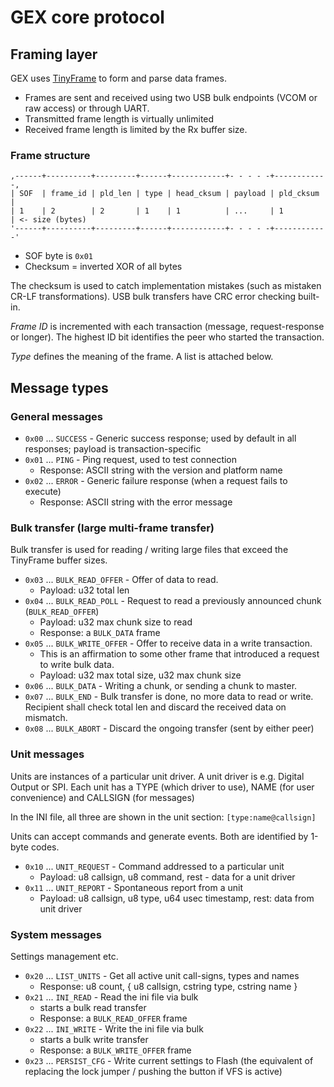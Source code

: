 # GEX core protocol

## Framing layer

GEX uses [TinyFrame](https://github.com/MightyPork/TinyFrame) to form and parse data frames.

- Frames are sent and received using two USB bulk endpoints (VCOM or raw access) or through UART.
- Transmitted frame length is virtually unlimited
- Received frame length is limited by the Rx buffer size.

### Frame structure

```none
,------+----------+---------+------+------------+- - - - -+------------,                
| SOF  | frame_id | pld_len | type | head_cksum | payload | pld_cksum  |                
| 1    | 2        | 2       | 1    | 1          | ...     | 1          | <- size (bytes)
'------+----------+---------+------+------------+- - - - -+------------'      
```

- SOF byte is `0x01`
- Checksum = inverted XOR of all bytes

The checksum is used to catch implementation mistakes (such as mistaken CR-LF transformations).
USB bulk transfers have CRC error checking built-in.

*Frame ID* is incremented with each transaction (message, request-response or longer). 
The highest ID bit identifies the peer who started the transaction.

*Type* defines the meaning of the frame. A list is attached below.

## Message types

### General messages
- `0x00` ... `SUCCESS` - Generic success response; used by default in all responses; payload is transaction-specific
- `0x01` ... `PING` - Ping request, used to test connection
  - Response: ASCII string with the version and platform name
- `0x02` ... `ERROR` - Generic failure response (when a request fails to execute)
  - Response: ASCII string with the error message

### Bulk transfer (large multi-frame transfer)
Bulk transfer is used for reading / writing large files that exceed the TinyFrame buffer sizes.

- `0x03` ... `BULK_READ_OFFER` - Offer of data to read. 
  - Payload: u32 total len
- `0x04` ... `BULK_READ_POLL` - Request to read a previously announced chunk (`BULK_READ_OFFER`)
  - Payload: u32 max chunk size to read
  - Response: a `BULK_DATA` frame
- `0x05` ... `BULK_WRITE_OFFER` - Offer to receive data in a write transaction.
  - This is an affirmation to some other frame that introduced a request to write bulk data.
  - Payload: u32 max total size, u32 max chunk size
- `0x06` ... `BULK_DATA` - Writing a chunk, or sending a chunk to master.
- `0x07` ... `BULK_END` - Bulk transfer is done, no more data to read or write. Recipient shall check total len and discard the received data on mismatch. 
- `0x08` ... `BULK_ABORT` - Discard the ongoing transfer (sent by either peer)

### Unit messages
Units are instances of a particular unit driver. A unit driver is e.g. Digital Output or SPI.
Each unit has a TYPE (which driver to use), NAME (for user convenience) and CALLSIGN (for messages)

In the INI file, all three are shown in the unit section: `[type:name@callsign]`

Units can accept commands and generate events. Both are identified by 1-byte codes.

- `0x10` ... `UNIT_REQUEST` - Command addressed to a particular unit
  - Payload: u8 callsign, u8 command, rest - data for a unit driver
- `0x11` ... `UNIT_REPORT` - Spontaneous report from a unit
  - Payload: u8 callsign, u8 type, u64 usec timestamp, rest: data from unit driver

### System messages
Settings management etc.

- `0x20` ... `LIST_UNITS` - Get all active unit call-signs, types and names
  - Response: u8 count, { u8 callsign, cstring type, cstring name }
- `0x21` ... `INI_READ` - Read the ini file via bulk
  - starts a bulk read transfer
  - Response: a `BULK_READ_OFFER` frame
- `0x22` ... `INI_WRITE` - Write the ini file via bulk
  - starts a bulk write transfer
  - Response: a `BULK_WRITE_OFFER` frame
- `0x23` ... `PERSIST_CFG` - Write current settings to Flash (the equivalent of replacing the lock jumper / pushing the button if VFS is active)

